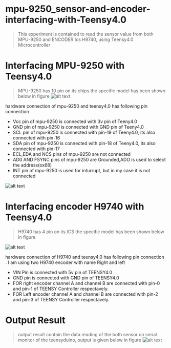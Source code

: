 # mpu-9250_sensor-and-encoder-interfacing-with-Teensy4.0
> This experiment is contained to read the sensor value from both MPU-9250 and ENCODER Ics H9740, using Teensy4.0 Microcontroller  
##
# Interfacing MPU-9250 with Teensy4.0
> MPU-9250 has 10 pin on its chips the specific model has been shown below in figure 
![alt text](https://github.com/razainno/mpu-9250_sensor-and-encoder-interfacing-with-Teensy4.0/blob/master/mpu_9250.JPG)


 hardware connection of mpu-9250 and teensy4.0 has following pin connection
- Vcc pin of mpu-9250 is connected with 3v pin of Teeny4.0 
- GND pin of mpu-9250 is connected with GND pin of Teeny4.0
- SCL pin of mpu-9250 is connected with  pin-19 of Teeny4.0, its also connected with pin-16
- SDA pin of mpu-9250 is connected with  pin-18 of Teeny4.0, its also connected with pin-17
- ECL,EDA and NCS pins of mpu-9250 are not connected
- AD0  AND FSYNC pins of mpu-9250 are Grounded,ADO is used to select the address(ox68)
- INT pin of mpu-9250 is used for inturrupt, but in my case it is not connected 


![alt text](https://github.com/razainno/mpu-9250_sensor-and-encoder-interfacing-with-Teensy4.0/blob/master/mpu2.JPG)
##

# Interfacing encoder H9740 with Teensy4.0
> H9740  has 4 pin on its ICS the specific model has been shown below in figure 

![alt text](https://github.com/razainno/mpu-9250_sensor-and-encoder-interfacing-with-Teensy4.0/blob/master/H9740.JPG)



hardware connection of H9740 and teensy4.0 has following pin connection . I am using two H9740 encoder with name Right and left
- VIN Pin is connected with 5v pin of TEENSY4.0
- GND pin is connected with GND pin of TEENSY4.0
- FOR right encoder channel A and channel B are connected with pin-0 and pin-1 of TEENSY Controller respectavely.
- FOR Left encoder channel A and channel B are connected with pin-2 and pin-3 of TEENSY Controller respectavely.
# Output Result
>output result contain the data reading of the both sensor on  serial monitor of the teensyduino, output is given below in figure
![alt text](https://github.com/razainno/mpu-9250_sensor-and-encoder-interfacing-with-Teensy4.0/blob/master/output.PNG)
